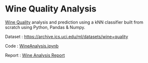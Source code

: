 # Wine Quality Analysis

[Wine Quality](https://archive.ics.uci.edu/ml/datasets/wine+quality) analysis and prediction using a kNN classifier built from scratch using Python, Pandas & Numpy. 

Dataset : https://archive.ics.uci.edu/ml/datasets/wine+quality

Code : [WineAnalysis.ipynb](https://github.com/saravrajavelu/WineQualityAnalysis/blob/master/WineAnalysis.ipynb)

Report : [Wine Analysis Report](https://github.com/saravrajavelu/WineQualityAnalysis/blob/master/Wine%20Quality%20Analysis%20Report.pdf)
